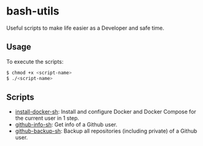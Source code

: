 # bash-utils

Useful scripts to make life easier as a Developer and safe time.

## Usage

To execute the scripts:

```bash
$ chmod +x <script-name>
$ ./<script-name>
```

## Scripts

- [install-docker-sh](https://github.com/cavoq/useful-scripts/blob/master/install-docker.sh): Install and configure Docker and Docker Compose for the current user in 1 step.
- [github-info-sh](https://github.com/cavoq/useful-scripts/blob/master/github-info.sh): Get info of a Github user.
- [github-backup-sh](https://github.com/cavoq/useful-scripts/blob/master/github-backup.sh): Backup all repositories (including private) of a Github user.
